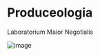 # Produceologia
Laboratorium Maior Negotialis


![image](https://github.com/user-attachments/assets/39e7628e-fd60-4c29-ba7d-387021bbda5a)

